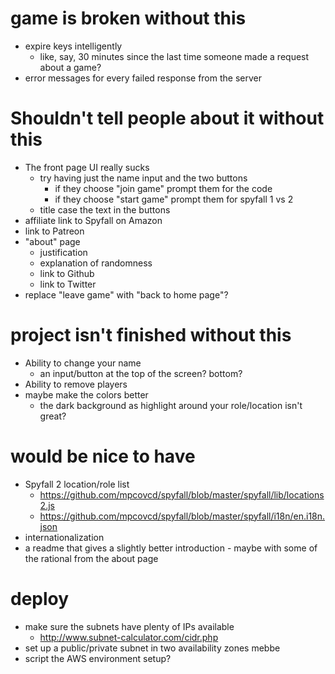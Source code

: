 # game is broken without this

- expire keys intelligently
	- like, say, 30 minutes since the last time someone made a request about a game?
- error messages for every failed response from the server

# Shouldn't tell people about it without this

- The front page UI really sucks
	- try having just the name input and the two buttons
		- if they choose "join game" prompt them for the code
		- if they choose "start game" prompt them for spyfall 1 vs 2
	- title case the text in the buttons
- affiliate link to Spyfall on Amazon
- link to Patreon
- "about" page
	- justification
	- explanation of randomness
	- link to Github
	- link to Twitter
- replace "leave game" with "back to home page"?

# project isn't finished without this

- Ability to change your name
	- an input/button at the top of the screen?  bottom?
- Ability to remove players
- maybe make the colors better
	- the dark background as highlight around your role/location isn't great?

# would be nice to have

- Spyfall 2 location/role list
	- https://github.com/mpcovcd/spyfall/blob/master/spyfall/lib/locations2.js
	- https://github.com/mpcovcd/spyfall/blob/master/spyfall/i18n/en.i18n.json
- internationalization
- a readme that gives a slightly better introduction - maybe with some of the rational from the about page

# deploy

- make sure the subnets have plenty of IPs available
	- http://www.subnet-calculator.com/cidr.php
- set up a public/private subnet in two availability zones mebbe
- script the AWS environment setup?

